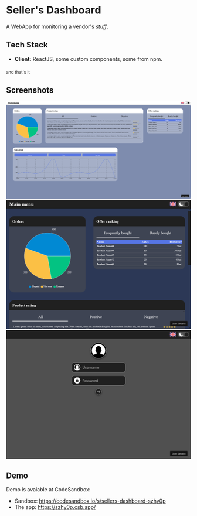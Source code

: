 # Seller's Dashboard
A WebApp for monitoring a vendor's *stuff*.

## Tech Stack
- **Client:** ReactJS, some custom components, some from npm.

<sub>and that's it</sub>

## Screenshots
![App Screenshot](/Inne/Screen1.png?raw=true)
![App Screenshot](/Inne/Screen2.png?raw=true)
![App Screenshot](/Inne/Screen3.png?raw=true)

## Demo
Demo is avaiable at CodeSandbox:
- Sandbox: https://codesandbox.io/s/sellers-dashboard-szhy0p
- The app: https://szhy0p.csb.app/
